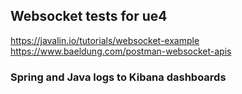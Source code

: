 ## Websocket tests for ue4    

https://javalin.io/tutorials/websocket-example
https://www.baeldung.com/postman-websocket-apis


### Spring and Java logs to Kibana dashboards
